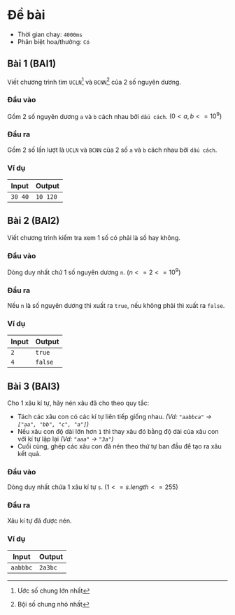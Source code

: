 # Đề bài

- Thời gian chay: `4000ms`
- Phân biệt hoa/thường: `Có`

## Bài 1 (BAI1)

Viết chương trình tìm `UCLN`[^1] và `BCNN`[^2] của 2 số nguyên dương.

### Đầu vào

Gồm 2 số nguyên dương `a` và `b` cách nhau bởi `dấu cách`. $(0 < a, b <= 10^9)$

### Đầu ra

Gồm 2 số lần lượt là `UCLN` và `BCNN` của 2 số `a` và `b` cách nhau bởi `dấu cách`.

### Ví dụ

| Input   | Output   |
| ------- | -------- |
| `30 40` | `10 120` |

## Bài 2 (BAI2)

Viết chương trình kiểm tra xem 1 số có phải là số hay không.

### Đầu vào

Dòng duy nhất chứ 1 số nguyên dương `n`. $(n <= 2 <= 10^9)$

### Đầu ra

Nếu `n` là số nguyên dương thì xuất ra `true`, nếu không phải thì xuất ra `false`.

### Ví dụ

| Input | Output  |
| ----- | ------- |
| `2`   | `true`  |
| `4`   | `false` |

## Bài 3 (BAI3)

Cho 1 xâu kí tự, hãy nén xâu đã cho theo quy tắc:

- Tách các xâu con có các kí tự liên tiếp giống nhau. _(Vd: `"aabbca"` -> `["aa", "bb", "c", "a"]`)_
- Nếu xâu con độ dài lớn hơn `1` thì thay xâu đó bằng độ dài của xâu con với kí tự lập lại _(Vd: `"aaa"` -> `"3a"`)_
- Cuối cùng, ghép các xâu con đã nén theo thứ tự ban đầu để tạo ra xâu kết quả.

### Đầu vào

Dòng duy nhất chứa 1 xâu kí tự `s`. $(1<= s.length <= 255)$

### Đầu ra

Xâu kí tự đã được nén.

### Ví dụ

| Input    | Output  |
| -------- | ------- |
| `aabbbc` | `2a3bc` |

[^1]: Ước số chung lớn nhất
[^2]: Bội số chung nhỏ nhất
